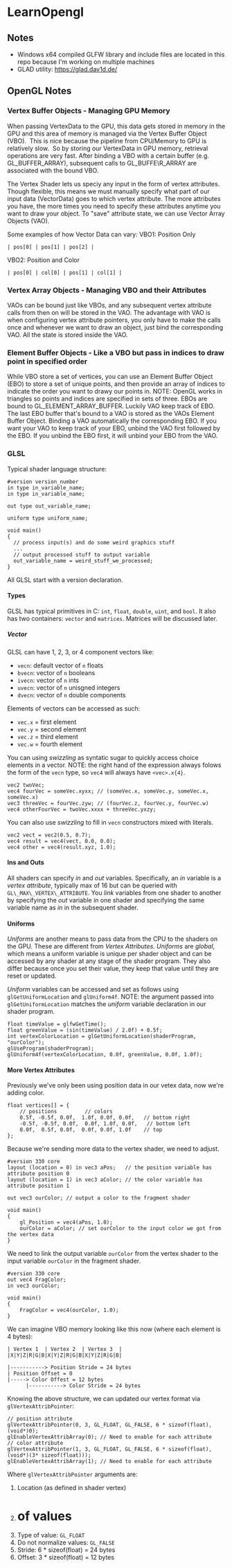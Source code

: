 # LearnOpengl

## Notes
  - Windows x64 compiled GLFW library and include files are located in this repo because I'm working on multiple machines
  - GLAD utility: https://glad.dav1d.de/

## OpenGL Notes
### Vertex Buffer Objects - Managing GPU Memory
When passing VertexData to the GPU, this data gets stored in memory in the GPU and this area of memory is managed via the Vertex Buffer Object (VBO).  This is nice because the pipeline from CPU/Memory to GPU is relatively slow.  So by storing our VertexData in GPU memory, retrieval operations are very fast.  After binding a VBO with a certain buffer (e.g. GL\_BUFFER\_ARRAY), subsequent calls to GL\_BUFFE\R_ARRAY are associated with the bound VBO.

The Vertex Shader lets us speciy any input in the form of vertex attributes.  Though flexible, this means we must manually specify what part of our input data (VectorData) goes to which vertex attribute.  The more attributes you have, the more times you need to specify these attributes anytime you want to draw your object.  To "save" attribute state, we can use Vector Array Objects (VAO).

Some examples of how Vector Data can vary:
VBO1: Position Only

    | pos[0] | pos[1] | pos[2] |

VBO2: Position and Color

    | pos[0] | col[0] | pos[1] | col[1] |

### Vertex Array Objects - Managing VBO and their Attributes
VAOs can be bound just like VBOs, and any subsequent vertex attribute calls from then on will be stored in the VAO.  The advantage with VAO is when configuring vertex attribute pointers, you only have to make the calls once and whenever we want to draw an object, just bind the corresponding VAO.  All the state is stored inside the VAO.

### Element Buffer Objects - Like a VBO but pass in indices to draw point in specified order
While VBO store a set of vertices, you can use an Element Buffer Object (EBO) to store a set of unique points, and then provide an array of indices to indicate the order you want to drawy our points in.  NOTE: OpenGL works in triangles so points and indices are specified in sets of three.  EBOs are bound to GL\_ELEMENT\_ARRAY\_BUFFER.  Luckily VAO keep track of EBO.  The last EBO buffer that's bound to a VAO is stored as the VAOs Element Buffer Object.  Binding a VAO automatically the corresponding EBO.  If you want your VAO to keep track of your EBO, unbind the VAO first followed by the EBO.  If you unbind the EBO first, it will unbind your EBO from the VAO.

### GLSL
Typical shader language structure:

    #version version_number
    in type in_variable_name;
    in type in_variable_name;
    
    out type out_variable_name;
    
    uniform type uniform_name;
    
    void main()
    {
      // process input(s) and do some weird graphics stuff
      ...
      // output processed stuff to output variable
      out_variable_name = weird_stuff_we_processed;
    }

All GLSL start with a version declaration.

#### Types
GLSL has typical primitives in C: `int`, `float`, `double`, `uint`, and `bool`.  It also has two containers: `vector` and `matrices`.  Matrices will be discussed later.

##### Vector
GLSL can have 1, 2, 3, or 4 component vectors like:
  - `vecn`: default vector of `n` floats
  - `bvecn`: vector of `n` booleans
  - `ivecn`: vector of `n` ints
  - `uvecn`: vector of `n` unisgned integers
  - `dvecn`: vector of `n` double components

Elements of vectors can be accessed as such:
  - `vec.x` = first element
  - `vec.y` = second element
  - `vec.z` = third element
  - `vec.w` = fourth element

You can using _swizzling_ as syntatic sugar to quickly access choice elements in a vector.  NOTE: the right hand of the expression always folows the form of the `vecn` type, so `vec4` will always have `<vec>.x{4}`.

    vec2 twoVec;
    vec4 fourVec = someVec.xyxx; // (someVec.x, someVec.y, someVec.x, someVec.x)
    vec3 threeVec = fourVec.zyw; // (fourVec.z, fourVec.y, fourVec.w)
    vec4 otherFourVec = twoVec.xxxx + threeVec.yxzy;

You can also use _swizzling_ to fill in `vecn` constructors mixed with literals.

    vec2 vect = vec2(0.5, 0.7);
    vec4 result = vec4(vect, 0.0, 0.0);
    vec4 other = vec4(result.xyz, 1.0);


#### Ins and Outs
All shaders can specify *in* and *out* variables.  Specifically, an *in* variable is a *vertex attribute*, typically max of 16 but can be queried with `GL\_MAX\_VERTEX\_ATTRIBUTE`.  You _link_ variables from one shader to another by specifying the *out* variable in one shader and specifying the same variable name as *in* in the subsequent shader.

#### Uniforms
*Uniforms* are another means to pass data from the CPU to the shaders on the GPU.  These are different from *Vertex Attributes*.  *Uniforms* are _global_, which means a uniform variable is unique per shader object and can be accessed by any shader at any stage of the shader program.  They also differ because once you set their value, they keep that value until they are reset or updated.

*Uniform* variables can be accessed and set as follows using `glGetUniformLocation` and `glUniform4f`.  NOTE: the argument passed into `glGetUniformLocation` matches the *uniform* variable declaration in our shader program.

    float timeValue = glfwGetTime();
    float greenValue = (sin(timeValue) / 2.0f) + 0.5f;
    int vertexColorLocation = glGetUniformLocation(shaderProgram, "ourColor");
    glUseProgram(shaderProgram);
    glUniform4f(vertexColorLocation, 0.0f, greenValue, 0.0f, 1.0f);


#### More Vertex Attributes
Previously we've only been using position data in our vetex data, now we're adding color.

    float vertices[] = {
        // positions         // colors
        0.5f, -0.5f, 0.0f,  1.0f, 0.0f, 0.0f,   // bottom right
        -0.5f, -0.5f, 0.0f,  0.0f, 1.0f, 0.0f,   // bottom left
        0.0f,  0.5f, 0.0f,  0.0f, 0.0f, 1.0f    // top
    };

Because we're sending more data to the vertex shader, we need to adjust.

    #version 330 core
    layout (location = 0) in vec3 aPos;   // the position variable has attribute position 0
    layout (location = 1) in vec3 aColor; // the color variable has attribute position 1
    
    out vec3 ourColor; // output a color to the fragment shader

    void main()
    {
        gl_Position = vec4(aPos, 1.0);
        ourColor = aColor; // set ourColor to the input color we got from the vertex data
    }

We need to link the output variable `ourColor` from the vertex shader to the input variable `ourColor` in the fragment shader.

    #version 330 core
    out vec4 FragColor;
    in vec3 ourColor;
    
    void main()
    {
        FragColor = vec4(ourColor, 1.0);
    }

We can imagine VBO memory looking like this now (where each element is 4 bytes):

    | Vertex 1  | Vertex 2  | Vertex 3  |
    |X|Y|Z|R|G|B|X|Y|Z|R|G|B|X|Y|Z|R|G|B|
    
    |-----------> Position Stride = 24 bytes
    | Position Offset = 0
    |-----> Color Offest = 12 bytes
          |-----------> Color Stride = 24 bytes

Knowing the above structure, we can updated our vertex format via `glVertexAttribPointer`:

    // position attribute
    glVertexAttribPointer(0, 3, GL_FLOAT, GL_FALSE, 6 * sizeof(float), (void*)0);
    glEnableVertexAttribArray(0); // Need to enable for each attribute
    // color attribute
    glVertexAttribPointer(1, 3, GL_FLOAT, GL_FALSE, 6 * sizeof(float), (void*)(3* sizeof(float)));
    glEnableVertexAttribArray(1); // Need to enable for each attribute

Where `glVertexAttribPointer` arguments are:
  1. Location (as defined in shader vertex)
  2. # of values
  3. Type of value: `GL_FLOAT`
  4. Do not normalize values: `GL_FALSE`
  5. Stride: 6 * sizeof(float) = 24 bytes
  6. Offset: 3 * sizeof(float) = 12 bytes
